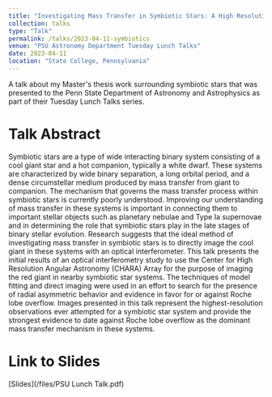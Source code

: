 ```yaml
---
title: "Investigating Mass Transfer in Symbiotic Stars: A High Resolution Approach"
collection: talks
type: "Talk"
permalink: /talks/2023-04-11-symbiotics
venue: "PSU Astronomy Department Tuesday Lunch Talks"
date: 2023-04-11
location: "State College, Pennsylvania"
---
```


A talk about my Master's thesis work surrounding symbiotic stars that was presented to the Penn State Department of Astronomy and Astrophysics as part of their Tuesday Lunch Talks series.

Talk Abstract
=====

Symbiotic stars are a type of wide interacting binary system consisting of a cool giant star and a hot companion, typically a white dwarf. These systems are characterized by wide binary separation, a long orbital period, and a dense circumstellar medium produced by mass transfer from giant to companion. The mechanism that governs the mass transfer process within symbiotic stars is currently poorly understood. Improving our understanding of mass transfer in these systems is important in connecting them to important stellar objects such as planetary nebulae and Type Ia supernovae and in determining the role that symbiotic stars play in the late stages of binary stellar evolution. Research suggests that the ideal method of investigating mass transfer in symbiotic stars is to directly image the cool giant in these systems with an optical interferometer. This talk presents the initial results of an optical interferometry study to use the Center for High Resolution Angular Astronomy (CHARA) Array for the purpose of imaging the red giant in nearby symbiotic star systems. The techniques of model fitting and direct imaging were used in an effort to search for the presence of radial asymmetric behavior and evidence in favor for or against Roche lobe overflow. Images presented in this talk represent the highest-resolution observations ever attempted for a symbiotic star system and provide the strongest evidence to date against Roche lobe overflow as the dominant mass transfer mechanism in these systems.

Link to Slides
=====

[Slides](/files/PSU Lunch Talk.pdf)
